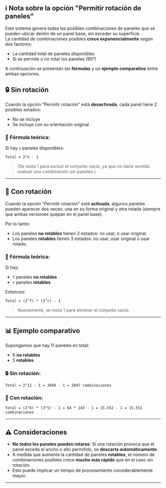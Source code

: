 ## ℹ️ Nota sobre la opción "Permitir rotación de paneles"

Este sistema genera todas las posibles combinaciones de paneles que se pueden ubicar dentro de un panel base, sin exceder su superficie.  
La cantidad de combinaciones posibles **crece exponencialmente** según dos factores:

- La cantidad total de paneles disponibles
- Si se permite o no rotar los paneles (90°)

A continuación se presentan las **fórmulas** y un **ejemplo comparativo** entre ambas opciones.

## 🔒 Sin rotación

Cuando la opción "Permitir rotación" está **desactivada**, cada panel tiene 2 posibles estados:

- No se incluye
- Se incluye con su orientación original

### 📀 Fórmula teórica:

Si hay `n` paneles disponibles:

```
Total = 2^n - 1
```

> (Se resta 1 para excluir el conjunto vacío, ya que no tiene sentido evaluar una combinación sin paneles.)

---

## 🔁 Con rotación

Cuando la opción "Permitir rotación" está **activada**, algunos paneles pueden aparecer dos veces: una en su forma original y otra rotada (siempre que ambas versiones quepan en el panel base).

Por lo tanto:

- Los paneles **no rotables** tienen 2 estados: no usar, o usar original.
- Los paneles **rotables** tienen 3 estados: no usar, usar original o usar rotado.

### 📀 Fórmula teórica:

Si hay:
- `f` paneles **no rotables**
- `r` paneles **rotables**

Entonces:

```
Total = (2^f) * (3^r) - 1
```

> Nuevamente, se resta 1 para eliminar el conjunto vacío.

---

## 📊 Ejemplo comparativo

Supongamos que hay 11 paneles en total:
- 6 **no rotables**
- 5 **rotables**

### 🔒 Sin rotación:

```
Total = 2^11 - 1 = 2048 - 1 = 2047 combinaciones
```

### 🔁 Con rotación:

```
Total = (2^6) * (3^5) - 1 = 64 * 243 - 1 = 15.552 - 1 = 15.551 combinaciones
```

---

## ⚠️ Consideraciones

- **No todos los paneles pueden rotarse**: Si una rotación provoca que el panel exceda el ancho o alto permitido, se **descarta automáticamente**.
- A medida que aumenta la cantidad de paneles **rotables**, el número de combinaciones posibles crece **mucho más rápido** que en el caso sin rotación.
- Esto puede implicar un tiempo de procesamiento considerablemente mayor.

---

